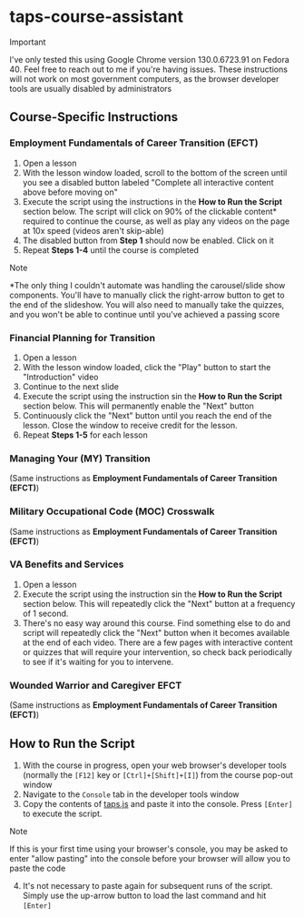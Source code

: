 # taps-course-assistant

> [!IMPORTANT]
> I've only tested this using Google Chrome version 130.0.6723.91 on Fedora 40. Feel free to reach out to me if you're having issues. These instructions will not work on most government computers, as the browser developer tools are usually disabled by administrators

## Course-Specific Instructions

### Employment Fundamentals of Career Transition (EFCT)

1. Open a lesson
2. With the lesson window loaded, scroll to the bottom of the screen until you see a disabled button labeled "Complete all interactive content above before moving on"
3. Execute the script using the instructions in the **How to Run the Script** section below. The script will click on 90% of the clickable content\* required to continue the course, as well as play any videos on the page at 10x speed (videos aren't skip-able)
4. The disabled button from **Step 1** should now be enabled. Click on it
5. Repeat **Steps 1-4** until the course is completed

> [!NOTE]
> \*The only thing I couldn't automate was handling the carousel/slide show components. You'll have to manually click the right-arrow button to get to the end of the slideshow. You will also need to manually take the quizzes, and you won't be able to continue until you've achieved a passing score

### Financial Planning for Transition

1. Open a lesson
2. With the lesson window loaded, click the "Play" button to start the "Introduction" video
3. Continue to the next slide
4. Execute the script using the instruction sin the **How to Run the Script** section below. This will permanently enable the "Next" button
5. Continuously click the "Next" button until you reach the end of the lesson. Close the window to receive credit for the lesson.
6. Repeat **Steps 1-5** for each lesson

### Managing Your (MY) Transition

(Same instructions as **Employment Fundamentals of Career Transition (EFCT)**)

### Military Occupational Code (MOC) Crosswalk

(Same instructions as **Employment Fundamentals of Career Transition (EFCT)**)

### VA Benefits and Services

1. Open a lesson
2. Execute the script using the instruction sin the **How to Run the Script** section below. This will repeatedly click the "Next" button at a frequency of 1 second.
3. There's no easy way around this course. Find something else to do and script will repeatedly click the "Next" button when it becomes available at the end of each video. There are a few pages with interactive content or quizzes that will require your intervention, so check back periodically to see if it's waiting for you to intervene.

### Wounded Warrior and Caregiver EFCT

(Same instructions as **Employment Fundamentals of Career Transition (EFCT)**)

## How to Run the Script

1. With the course in progress, open your web browser's developer tools (normally the `[F12]` key or `[Ctrl]+[Shift]+[I]`) from the course pop-out window
2. Navigate to the `Console` tab in the developer tools window
3. Copy the contents of [taps.js](https://github.com/daxtonb/taps-course-assistant/blob/main/taps.js) and paste it into the console. Press `[Enter]` to execute the script.

> [!NOTE]
> If this is your first time using your browser's console, you may be asked to enter "allow pasting" into the console before your browser will allow you to paste the code

4. It's not necessary to paste again for subsequent runs of the script. Simply use the up-arrow button to load the last command and hit `[Enter]`
